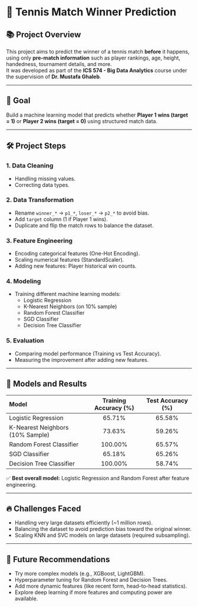 # 🎾 Tennis Match Winner Prediction

## 📚 Project Overview
This project aims to predict the winner of a tennis match **before** it happens, using only **pre-match information** such as player rankings, age, height, handedness, tournament details, and more.  
It was developed as part of the **ICS 574 - Big Data Analytics** course under the supervision of **Dr. Mustafa Ghaleb**.

---

## 🎯 Goal
Build a machine learning model that predicts whether **Player 1 wins (target = 1)** or **Player 2 wins (target = 0)** using structured match data.

---

## 🛠 Project Steps
### 1. Data Cleaning
- Handling missing values.
- Correcting data types.

### 2. Data Transformation
- Rename `winner_*` → `p1_*`, `loser_*` → `p2_*` to avoid bias.
- Add `target` column (1 if Player 1 wins).
- Duplicate and flip the match rows to balance the dataset.

### 3. Feature Engineering
- Encoding categorical features (One-Hot Encoding).
- Scaling numerical features (StandardScaler).
- Adding new features: Player historical win counts.

### 4. Modeling
- Training different machine learning models:
  - Logistic Regression
  - K-Nearest Neighbors (on 10% sample)
  - Random Forest Classifier
  - SGD Classifier
  - Decision Tree Classifier

### 5. Evaluation
- Comparing model performance (Training vs Test Accuracy).
- Measuring the improvement after adding new features.

---

## 🧠 Models and Results

| Model                          | Training Accuracy (%) | Test Accuracy (%) |
|:-------------------------------|:----------------------:|:-----------------:|
| Logistic Regression            | 65.71%                 | 65.58%            |
| K-Nearest Neighbors (10% Sample)| 73.63%                 | 59.26%            |
| Random Forest Classifier       | 100.00%                | 65.57%            |
| SGD Classifier                 | 65.18%                 | 65.26%            |
| Decision Tree Classifier       | 100.00%                | 58.74%            |

✅ **Best overall model:** Logistic Regression and Random Forest after feature engineering.

---

## 🔥 Challenges Faced
- Handling very large datasets efficiently (~1 million rows).
- Balancing the dataset to avoid prediction bias toward the original winner.
- Scaling KNN and SVC models on large datasets (required subsampling).

---

## 🌟 Future Recommendations
- Try more complex models (e.g., XGBoost, LightGBM).
- Hyperparameter tuning for Random Forest and Decision Trees.
- Add more dynamic features (like recent form, head-to-head statistics).
- Explore deep learning if more features and computing power are available.

